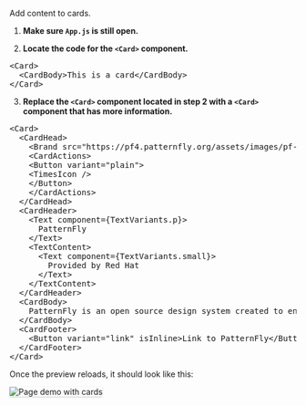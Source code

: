 Add content to cards.

1) <strong>Make sure `App.js` is still open.</strong>

2) <strong>Locate the code for the `<Card>` component.</strong>

<pre class="file">
&lt;Card&gt;
  &lt;CardBody&gt;This is a card&lt;/CardBody&gt;
&lt;/Card&gt;
</pre>

3) <strong>Replace the `<Card>` component located in step 2 with a `<Card>` component that has more information.</strong>

<pre class="file" data-target="clipboard">
&lt;Card&gt;
  &lt;CardHead&gt;
    &lt;Brand src="https://pf4.patternfly.org/assets/images/pf-logo-small.svg" alt="Patternfly Logo" /&gt;
    &lt;CardActions&gt;
    &lt;Button variant="plain"&gt;
    &lt;TimesIcon /&gt;
    &lt;/Button&gt;
    &lt;/CardActions&gt;
  &lt;/CardHead&gt;
  &lt;CardHeader&gt;
    &lt;Text component={TextVariants.p}&gt;
      PatternFly
    &lt;/Text&gt;
    &lt;TextContent&gt;
      &lt;Text component={TextVariants.small}&gt;
        Provided by Red Hat
      &lt;/Text&gt;
    &lt;/TextContent&gt;
  &lt;/CardHeader&gt;
  &lt;CardBody&gt;
    PatternFly is an open source design system created to enable consistency and usability across a wide range of applications and use cases. PatternFly provides clear standards, guidance, and tools that help designers and developers work together more efficiently and build better user experiences.
  &lt;/CardBody&gt;
  &lt;CardFooter&gt;
    &lt;Button variant="link" isInline>Link to PatternFly&lt;/Button&gt;
  &lt;/CardFooter&gt;
&lt;/Card&gt;
</pre>

Once the preview reloads, it should look like this:

<img src="react-customize/assets/step2.png" alt="Page demo with cards" style="box-shadow: rgba(3, 3, 3, 0.2) 0px 1.25px 2.5px 0px;" />
